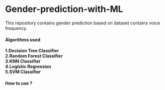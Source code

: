 # Gender-prediction-with-ML
<p>
This repository contains gender prediction based on dataset contains voice frequency. 
</p>
<h4>Algorithms used </h4>
<p>
  <b>1.Decision Tree Classifier <br>
   <b>2.Random Forest Classifier <br>
    <b>3.KNN Classifier<br>
    <b>4.Logistic Regression<br>
    <b>5.SVM Classifier<br>
</p>
      <h4>How to use ?</h4>

